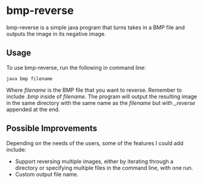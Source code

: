 # bmp-reverse
bmp-reverse is a simple java program that turns takes in a BMP file and outputs the image in its negative image. 

## Usage
To use bmp-reverse, run the following in command line:
```
java bmp filename
```
Where *filename* is the BMP file that you want to reverse. 
Remember to include *.bmp* inside of *filename*.
The program will output the resulting image in the same directory with the same name as the *filename* but with *_reverse* appended at the end.

## Possible Improvements
Depending on the needs of the users, some of the features I could add include:
* Support reversing multiple images, either by iterating through a directory or specifying multiple files in the command line, with one run. 
* Custom output file name.
